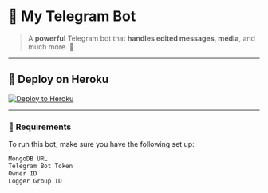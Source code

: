 # 🌟 **My Telegram Bot**  
> A **powerful** Telegram bot that **handles edited messages, media**, and much more. 🚀

---

## 🚀 **Deploy on Heroku**  

[![Deploy to Heroku](https://www.herokucdn.com/deploy/button.svg)](https://heroku.com/deploy?template=https://github.com/shivmish8090/dnsXedit)

---

### 🧰 **Requirements**

To run this bot, make sure you have the following set up:

```bash
MongoDB URL
Telegram Bot Token
Owner ID
Logger Group ID
